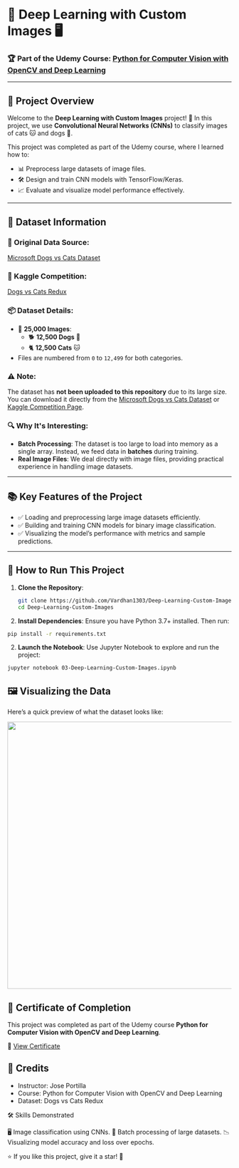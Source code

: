 # 🐾 Deep Learning with Custom Images 🖥️

### 🏆 Part of the Udemy Course: [Python for Computer Vision with OpenCV and Deep Learning](https://www.udemy.com/certificate/UC-537bb748-f614-4175-803c-3dcc6529c1a7/)

---

## 📂 Project Overview
Welcome to the **Deep Learning with Custom Images** project! 🚀 In this project, we use **Convolutional Neural Networks (CNNs)** to classify images of cats 🐱 and dogs 🐶.

This project was completed as part of the Udemy course, where I learned how to:
- 📊 Preprocess large datasets of image files.
- 🛠️ Design and train CNN models with TensorFlow/Keras.
- 📈 Evaluate and visualize model performance effectively.

---

## 📸 Dataset Information
### 🔗 Original Data Source:
[Microsoft Dogs vs Cats Dataset](https://www.microsoft.com/en-us/download/confirmation.aspx?id=54765)  

### 🎯 Kaggle Competition:
[Dogs vs Cats Redux](https://www.kaggle.com/c/dogs-vs-cats-redux-kernels-edition)  

### 📦 Dataset Details:
- 🐾 **25,000 Images**:
  - 🐕 **12,500 Dogs** 🐶
  - 🐈 **12,500 Cats** 🐱
- Files are numbered from `0` to `12,499` for both categories.

### ⚠️ Note:
The dataset has **not been uploaded to this repository** due to its large size. You can download it directly from the [Microsoft Dogs vs Cats Dataset](https://www.microsoft.com/en-us/download/confirmation.aspx?id=54765) or [Kaggle Competition Page](https://www.kaggle.com/c/dogs-vs-cats-redux-kernels-edition).

### 🔍 Why It's Interesting:
- **Batch Processing**: The dataset is too large to load into memory as a single array. Instead, we feed data in **batches** during training.  
- **Real Image Files**: We deal directly with image files, providing practical experience in handling image datasets.

---


## 📚 Key Features of the Project
- ✅ Loading and preprocessing large image datasets efficiently.
- ✅ Building and training CNN models for binary image classification.
- ✅ Visualizing the model’s performance with metrics and sample predictions.

---

## 🚀 How to Run This Project
1. **Clone the Repository**:
   ```bash
   git clone https://github.com/Vardhan1303/Deep-Learning-Custom-Images.git
   cd Deep-Learning-Custom-Images
    ```

2. **Install Dependencies**: Ensure you have Python 3.7+ installed. Then run:

```bash
pip install -r requirements.txt
```
2. **Launch the Notebook**: Use Jupyter Notebook to explore and run the project:

```bash
jupyter notebook 03-Deep-Learning-Custom-Images.ipynb
```

## 🖼️ Visualizing the Data

Here’s a quick preview of what the dataset looks like:

<p align="center"> 
    <img src="https://upload.wikimedia.org/wikipedia/commons/b/bc/Cat_and_dog_friendly.jpg" width="600" /> 
</p>

## 📜 Certificate of Completion

This project was completed as part of the Udemy course **Python for Computer Vision with OpenCV and Deep Learning**.

🔗 [View Certificate](https://www.udemy.com/certificate/UC-537bb748-f614-4175-803c-3dcc6529c1a7/)


## 🤝 Credits

- Instructor: Jose Portilla
- Course: Python for Computer Vision with OpenCV and Deep Learning
- Dataset: Dogs vs Cats Redux

🛠️ Skills Demonstrated

🖥️ Image classification using CNNs.
🔄 Batch processing of large datasets.
📉 Visualizing model accuracy and loss over epochs.

⭐ If you like this project, give it a star! 🌟
